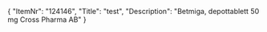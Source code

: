 {
  "ItemNr": "124146",
  "Title": "test",
  "Description": "Betmiga, depottablett 50 mg Cross Pharma AB"
}